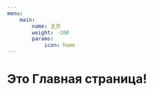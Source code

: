 ```yaml
---
menu:
    main:
        name: 主页
        weight: -100
        params:
            icon: home
---
```

# Это Главная страница!